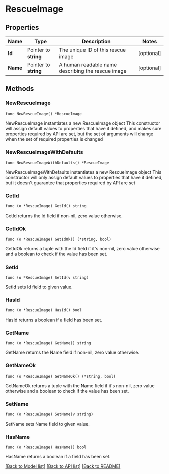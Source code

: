 # RescueImage

## Properties

Name | Type | Description | Notes
------------ | ------------- | ------------- | -------------
**Id** | Pointer to **string** | The unique ID of this rescue image | [optional] 
**Name** | Pointer to **string** | A human readable name describing the rescue image | [optional] 

## Methods

### NewRescueImage

`func NewRescueImage() *RescueImage`

NewRescueImage instantiates a new RescueImage object
This constructor will assign default values to properties that have it defined,
and makes sure properties required by API are set, but the set of arguments
will change when the set of required properties is changed

### NewRescueImageWithDefaults

`func NewRescueImageWithDefaults() *RescueImage`

NewRescueImageWithDefaults instantiates a new RescueImage object
This constructor will only assign default values to properties that have it defined,
but it doesn't guarantee that properties required by API are set

### GetId

`func (o *RescueImage) GetId() string`

GetId returns the Id field if non-nil, zero value otherwise.

### GetIdOk

`func (o *RescueImage) GetIdOk() (*string, bool)`

GetIdOk returns a tuple with the Id field if it's non-nil, zero value otherwise
and a boolean to check if the value has been set.

### SetId

`func (o *RescueImage) SetId(v string)`

SetId sets Id field to given value.

### HasId

`func (o *RescueImage) HasId() bool`

HasId returns a boolean if a field has been set.

### GetName

`func (o *RescueImage) GetName() string`

GetName returns the Name field if non-nil, zero value otherwise.

### GetNameOk

`func (o *RescueImage) GetNameOk() (*string, bool)`

GetNameOk returns a tuple with the Name field if it's non-nil, zero value otherwise
and a boolean to check if the value has been set.

### SetName

`func (o *RescueImage) SetName(v string)`

SetName sets Name field to given value.

### HasName

`func (o *RescueImage) HasName() bool`

HasName returns a boolean if a field has been set.


[[Back to Model list]](../README.md#documentation-for-models) [[Back to API list]](../README.md#documentation-for-api-endpoints) [[Back to README]](../README.md)


